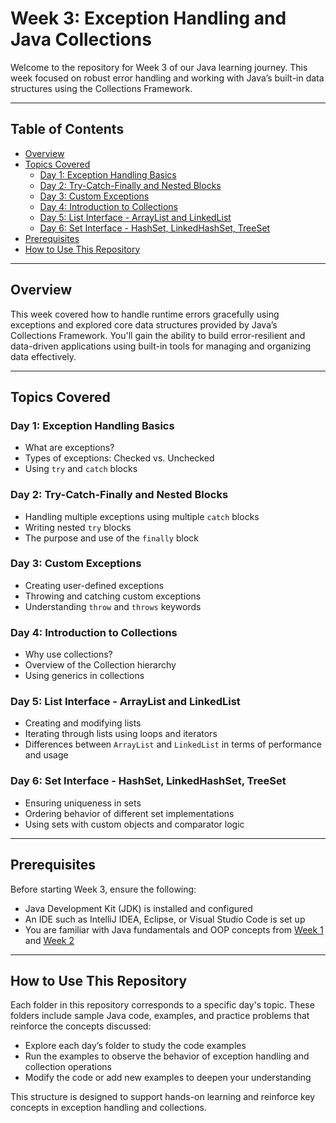 # Week 3: Exception Handling and Java Collections

Welcome to the repository for Week 3 of our Java learning journey. This week focused on robust error handling and working with Java’s built-in data structures using the Collections Framework.

---

## Table of Contents

- [Overview](#overview)
- [Topics Covered](#topics-covered)
  - [Day 1: Exception Handling Basics](#day-1-exception-handling-basics)
  - [Day 2: Try-Catch-Finally and Nested Blocks](#day-2-try-catch-finally-and-nested-blocks)
  - [Day 3: Custom Exceptions](#day-3-custom-exceptions)
  - [Day 4: Introduction to Collections](#day-4-introduction-to-collections)
  - [Day 5: List Interface - ArrayList and LinkedList](#day-5-list-interface---arraylist-and-linkedlist)
  - [Day 6: Set Interface - HashSet, LinkedHashSet, TreeSet](#day-6-set-interface---hashset-linkedhashset-treeset)
- [Prerequisites](#prerequisites)
- [How to Use This Repository](#how-to-use-this-repository)

---

## Overview

This week covered how to handle runtime errors gracefully using exceptions and explored core data structures provided by Java’s Collections Framework. You'll gain the ability to build error-resilient and data-driven applications using built-in tools for managing and organizing data effectively.

---

## Topics Covered

### Day 1: Exception Handling Basics

- What are exceptions?
- Types of exceptions: Checked vs. Unchecked
- Using `try` and `catch` blocks

### Day 2: Try-Catch-Finally and Nested Blocks

- Handling multiple exceptions using multiple `catch` blocks
- Writing nested `try` blocks
- The purpose and use of the `finally` block

### Day 3: Custom Exceptions

- Creating user-defined exceptions
- Throwing and catching custom exceptions
- Understanding `throw` and `throws` keywords

### Day 4: Introduction to Collections

- Why use collections?
- Overview of the Collection hierarchy
- Using generics in collections

### Day 5: List Interface - ArrayList and LinkedList

- Creating and modifying lists
- Iterating through lists using loops and iterators
- Differences between `ArrayList` and `LinkedList` in terms of performance and usage

### Day 6: Set Interface - HashSet, LinkedHashSet, TreeSet

- Ensuring uniqueness in sets
- Ordering behavior of different set implementations
- Using sets with custom objects and comparator logic

---

## Prerequisites

Before starting Week 3, ensure the following:

- Java Development Kit (JDK) is installed and configured
- An IDE such as IntelliJ IDEA, Eclipse, or Visual Studio Code is set up
- You are familiar with Java fundamentals and OOP concepts from [Week 1](https://github.com/Sukesh03/Week-01_Core_Programming) and [Week 2]([https://github.com/Sukesh03/Week-02_OOP_Java](https://github.com/Sukesh03/Week-02_Object_Oriented_Programming))

---

## How to Use This Repository

Each folder in this repository corresponds to a specific day's topic. These folders include sample Java code, examples, and practice problems that reinforce the concepts discussed:

- Explore each day’s folder to study the code examples
- Run the examples to observe the behavior of exception handling and collection operations
- Modify the code or add new examples to deepen your understanding

This structure is designed to support hands-on learning and reinforce key concepts in exception handling and collections.
